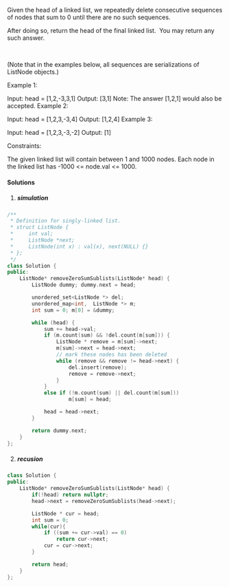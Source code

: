 Given the head of a linked list, we repeatedly delete consecutive sequences of nodes that sum to 0 until there are no such sequences.

After doing so, return the head of the final linked list.  You may return any such answer.

 

(Note that in the examples below, all sequences are serializations of ListNode objects.)

Example 1:

Input: head = [1,2,-3,3,1]
Output: [3,1]
Note: The answer [1,2,1] would also be accepted.
Example 2:

Input: head = [1,2,3,-3,4]
Output: [1,2,4]
Example 3:

Input: head = [1,2,3,-3,-2]
Output: [1]
 

Constraints:

The given linked list will contain between 1 and 1000 nodes.
Each node in the linked list has -1000 <= node.val <= 1000.


#### Solutions

1. ##### simulation

```cpp
/**
 * Definition for singly-linked list.
 * struct ListNode {
 *     int val;
 *     ListNode *next;
 *     ListNode(int x) : val(x), next(NULL) {}
 * };
 */
class Solution {
public:
    ListNode* removeZeroSumSublists(ListNode* head) {
        ListNode dummy; dummy.next = head;

        unordered_set<ListNode *> del;
        unordered_map<int,  ListNode *> m;
        int sum = 0; m[0] = &dummy;

        while (head) {
            sum += head->val;
            if (m.count(sum) && !del.count(m[sum])) {
                ListNode * remove = m[sum]->next;
                m[sum]->next = head->next;
                // mark these nodes has been deleted
                while (remove && remove != head->next) {
                    del.insert(remove);
                    remove = remove->next;
                }
            }
            else if (!m.count(sum) || del.count(m[sum]))
                    m[sum] = head;

            head = head->next;
        }

        return dummy.next;
    }
};
```

2. ##### recusion

```cpp
class Solution {
public:
    ListNode* removeZeroSumSublists(ListNode* head) {
        if(!head) return nullptr;
        head->next = removeZeroSumSublists(head->next);

        ListNode * cur = head;
        int sum = 0;
        while(cur){
            if ((sum += cur->val) == 0)
                return cur->next;
            cur = cur->next;
        }

        return head;
    }
};

```